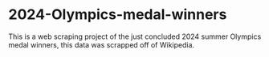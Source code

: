 # 2024-Olympics-medal-winners
This is a web scraping project of the just concluded 2024 summer Olympics medal winners, this data was scrapped off of Wikipedia. 
